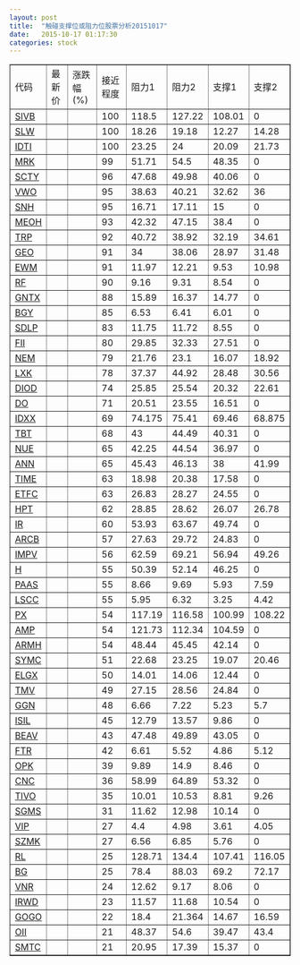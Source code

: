 ```yaml
---
layout: post
title:  "触碰支撑位或阻力位股票分析20151017"
date:   2015-10-17 01:17:30
categories: stock
---
```

<script type="text/javascript">
var stockList = []
stockList.push('gb_sivb');
stockList.push('gb_slw');
stockList.push('gb_idti');
stockList.push('gb_mrk');
stockList.push('gb_scty');
stockList.push('gb_vwo');
stockList.push('gb_snh');
stockList.push('gb_meoh');
stockList.push('gb_trp');
stockList.push('gb_geo');
stockList.push('gb_ewm');
stockList.push('gb_rf');
stockList.push('gb_gntx');
stockList.push('gb_bgy');
stockList.push('gb_sdlp');
stockList.push('gb_fii');
stockList.push('gb_nem');
stockList.push('gb_lxk');
stockList.push('gb_diod');
stockList.push('gb_do');
stockList.push('gb_idxx');
stockList.push('gb_tbt');
stockList.push('gb_nue');
stockList.push('gb_ann');
stockList.push('gb_time');
stockList.push('gb_etfc');
stockList.push('gb_hpt');
stockList.push('gb_ir');
stockList.push('gb_arcb');
stockList.push('gb_impv');
stockList.push('gb_h');
stockList.push('gb_paas');
stockList.push('gb_lscc');
stockList.push('gb_px');
stockList.push('gb_amp');
stockList.push('gb_armh');
stockList.push('gb_symc');
stockList.push('gb_elgx');
stockList.push('gb_tmv');
stockList.push('gb_ggn');
stockList.push('gb_isil');
stockList.push('gb_beav');
stockList.push('gb_ftr');
stockList.push('gb_opk');
stockList.push('gb_cnc');
stockList.push('gb_tivo');
stockList.push('gb_sgms');
stockList.push('gb_vip');
stockList.push('gb_szmk');
stockList.push('gb_rl');
stockList.push('gb_bg');
stockList.push('gb_vnr');
stockList.push('gb_irwd');
stockList.push('gb_gogo');
stockList.push('gb_oii');
stockList.push('gb_smtc');
</script>
<table border="1">
 <tr>
 <td>代码</td>
 <td>最新价</td>
 <td>涨跌幅(%)</td>
 <td>接近程度</td>
 <td>阻力1</td>
 <td>阻力2</td>
 <td>支撑1</td>
 <td>支撑2</td>
</tr>
  <tr id="sivb" class="red">
  <td><a href="http://stock.finance.sina.com.cn/usstock/quotes/SIVB.html" target="_blank">SIVB</a></td><td></td><td></td><td>100</td><td>118.5</td><td>127.22</td><td>108.01</td><td>0</td></tr>
  <tr id="slw" class="green">
  <td><a href="http://stock.finance.sina.com.cn/usstock/quotes/SLW.html" target="_blank">SLW</a></td><td></td><td></td><td>100</td><td>18.26</td><td>19.18</td><td>12.27</td><td>14.28</td></tr>
  <tr id="idti" class="red">
  <td><a href="http://stock.finance.sina.com.cn/usstock/quotes/IDTI.html" target="_blank">IDTI</a></td><td></td><td></td><td>100</td><td>23.25</td><td>24</td><td>20.09</td><td>21.73</td></tr>
  <tr id="mrk" class="red">
  <td><a href="http://stock.finance.sina.com.cn/usstock/quotes/MRK.html" target="_blank">MRK</a></td><td></td><td></td><td>99</td><td>51.71</td><td>54.5</td><td>48.35</td><td>0</td></tr>
  <tr id="scty" class="red">
  <td><a href="http://stock.finance.sina.com.cn/usstock/quotes/SCTY.html" target="_blank">SCTY</a></td><td></td><td></td><td>96</td><td>47.68</td><td>49.98</td><td>40.06</td><td>0</td></tr>
  <tr id="vwo" class="green">
  <td><a href="http://stock.finance.sina.com.cn/usstock/quotes/VWO.html" target="_blank">VWO</a></td><td></td><td></td><td>95</td><td>38.63</td><td>40.21</td><td>32.62</td><td>36</td></tr>
  <tr id="snh" class="red">
  <td><a href="http://stock.finance.sina.com.cn/usstock/quotes/SNH.html" target="_blank">SNH</a></td><td></td><td></td><td>95</td><td>16.71</td><td>17.11</td><td>15</td><td>0</td></tr>
  <tr id="meoh" class="red">
  <td><a href="http://stock.finance.sina.com.cn/usstock/quotes/MEOH.html" target="_blank">MEOH</a></td><td></td><td></td><td>93</td><td>42.32</td><td>47.15</td><td>38.4</td><td>0</td></tr>
  <tr id="trp" class="green">
  <td><a href="http://stock.finance.sina.com.cn/usstock/quotes/TRP.html" target="_blank">TRP</a></td><td></td><td></td><td>92</td><td>40.72</td><td>38.92</td><td>32.19</td><td>34.61</td></tr>
  <tr id="geo" class="green">
  <td><a href="http://stock.finance.sina.com.cn/usstock/quotes/GEO.html" target="_blank">GEO</a></td><td></td><td></td><td>91</td><td>34</td><td>38.06</td><td>28.97</td><td>31.48</td></tr>
  <tr id="ewm" class="green">
  <td><a href="http://stock.finance.sina.com.cn/usstock/quotes/EWM.html" target="_blank">EWM</a></td><td></td><td></td><td>91</td><td>11.97</td><td>12.21</td><td>9.53</td><td>10.98</td></tr>
  <tr id="rf" class="red">
  <td><a href="http://stock.finance.sina.com.cn/usstock/quotes/RF.html" target="_blank">RF</a></td><td></td><td></td><td>90</td><td>9.16</td><td>9.31</td><td>8.54</td><td>0</td></tr>
  <tr id="gntx" class="red">
  <td><a href="http://stock.finance.sina.com.cn/usstock/quotes/GNTX.html" target="_blank">GNTX</a></td><td></td><td></td><td>88</td><td>15.89</td><td>16.37</td><td>14.77</td><td>0</td></tr>
  <tr id="bgy" class="red">
  <td><a href="http://stock.finance.sina.com.cn/usstock/quotes/BGY.html" target="_blank">BGY</a></td><td></td><td></td><td>85</td><td>6.53</td><td>6.41</td><td>6.01</td><td>0</td></tr>
  <tr id="sdlp" class="red">
  <td><a href="http://stock.finance.sina.com.cn/usstock/quotes/SDLP.html" target="_blank">SDLP</a></td><td></td><td></td><td>83</td><td>11.75</td><td>11.72</td><td>8.55</td><td>0</td></tr>
  <tr id="fii" class="green">
  <td><a href="http://stock.finance.sina.com.cn/usstock/quotes/FII.html" target="_blank">FII</a></td><td></td><td></td><td>80</td><td>29.85</td><td>32.33</td><td>27.51</td><td>0</td></tr>
  <tr id="nem" class="green">
  <td><a href="http://stock.finance.sina.com.cn/usstock/quotes/NEM.html" target="_blank">NEM</a></td><td></td><td></td><td>79</td><td>21.76</td><td>23.1</td><td>16.07</td><td>18.92</td></tr>
  <tr id="lxk" class="green">
  <td><a href="http://stock.finance.sina.com.cn/usstock/quotes/LXK.html" target="_blank">LXK</a></td><td></td><td></td><td>78</td><td>37.37</td><td>44.92</td><td>28.48</td><td>30.56</td></tr>
  <tr id="diod" class="green">
  <td><a href="http://stock.finance.sina.com.cn/usstock/quotes/DIOD.html" target="_blank">DIOD</a></td><td></td><td></td><td>74</td><td>25.85</td><td>25.54</td><td>20.32</td><td>22.61</td></tr>
  <tr id="do" class="red">
  <td><a href="http://stock.finance.sina.com.cn/usstock/quotes/DO.html" target="_blank">DO</a></td><td></td><td></td><td>71</td><td>20.51</td><td>23.55</td><td>16.51</td><td>0</td></tr>
  <tr id="idxx" class="red">
  <td><a href="http://stock.finance.sina.com.cn/usstock/quotes/IDXX.html" target="_blank">IDXX</a></td><td></td><td></td><td>69</td><td>74.175</td><td>75.41</td><td>69.46</td><td>68.875</td></tr>
  <tr id="tbt" class="red">
  <td><a href="http://stock.finance.sina.com.cn/usstock/quotes/TBT.html" target="_blank">TBT</a></td><td></td><td></td><td>68</td><td>43</td><td>44.49</td><td>40.31</td><td>0</td></tr>
  <tr id="nue" class="red">
  <td><a href="http://stock.finance.sina.com.cn/usstock/quotes/NUE.html" target="_blank">NUE</a></td><td></td><td></td><td>65</td><td>42.25</td><td>44.54</td><td>36.97</td><td>0</td></tr>
  <tr id="ann" class="red">
  <td><a href="http://stock.finance.sina.com.cn/usstock/quotes/ANN.html" target="_blank">ANN</a></td><td></td><td></td><td>65</td><td>45.43</td><td>46.13</td><td>38</td><td>41.99</td></tr>
  <tr id="time" class="red">
  <td><a href="http://stock.finance.sina.com.cn/usstock/quotes/TIME.html" target="_blank">TIME</a></td><td></td><td></td><td>63</td><td>18.98</td><td>20.38</td><td>17.58</td><td>0</td></tr>
  <tr id="etfc" class="red">
  <td><a href="http://stock.finance.sina.com.cn/usstock/quotes/ETFC.html" target="_blank">ETFC</a></td><td></td><td></td><td>63</td><td>26.83</td><td>28.27</td><td>24.55</td><td>0</td></tr>
  <tr id="hpt" class="red">
  <td><a href="http://stock.finance.sina.com.cn/usstock/quotes/HPT.html" target="_blank">HPT</a></td><td></td><td></td><td>62</td><td>28.85</td><td>28.62</td><td>26.07</td><td>26.78</td></tr>
  <tr id="ir" class="red">
  <td><a href="http://stock.finance.sina.com.cn/usstock/quotes/IR.html" target="_blank">IR</a></td><td></td><td></td><td>60</td><td>53.93</td><td>63.67</td><td>49.74</td><td>0</td></tr>
  <tr id="arcb" class="red">
  <td><a href="http://stock.finance.sina.com.cn/usstock/quotes/ARCB.html" target="_blank">ARCB</a></td><td></td><td></td><td>57</td><td>27.63</td><td>29.72</td><td>24.83</td><td>0</td></tr>
  <tr id="impv" class="red">
  <td><a href="http://stock.finance.sina.com.cn/usstock/quotes/IMPV.html" target="_blank">IMPV</a></td><td></td><td></td><td>56</td><td>62.59</td><td>69.21</td><td>56.94</td><td>49.26</td></tr>
  <tr id="h" class="red">
  <td><a href="http://stock.finance.sina.com.cn/usstock/quotes/H.html" target="_blank">H</a></td><td></td><td></td><td>55</td><td>50.39</td><td>52.14</td><td>46.25</td><td>0</td></tr>
  <tr id="paas" class="red">
  <td><a href="http://stock.finance.sina.com.cn/usstock/quotes/PAAS.html" target="_blank">PAAS</a></td><td></td><td></td><td>55</td><td>8.66</td><td>9.69</td><td>5.93</td><td>7.59</td></tr>
  <tr id="lscc" class="green">
  <td><a href="http://stock.finance.sina.com.cn/usstock/quotes/LSCC.html" target="_blank">LSCC</a></td><td></td><td></td><td>55</td><td>5.95</td><td>6.32</td><td>3.25</td><td>4.42</td></tr>
  <tr id="px" class="green">
  <td><a href="http://stock.finance.sina.com.cn/usstock/quotes/PX.html" target="_blank">PX</a></td><td></td><td></td><td>54</td><td>117.19</td><td>116.58</td><td>100.99</td><td>108.22</td></tr>
  <tr id="amp" class="red">
  <td><a href="http://stock.finance.sina.com.cn/usstock/quotes/AMP.html" target="_blank">AMP</a></td><td></td><td></td><td>54</td><td>121.73</td><td>112.34</td><td>104.59</td><td>0</td></tr>
  <tr id="armh" class="red">
  <td><a href="http://stock.finance.sina.com.cn/usstock/quotes/ARMH.html" target="_blank">ARMH</a></td><td></td><td></td><td>54</td><td>48.44</td><td>45.45</td><td>42.14</td><td>0</td></tr>
  <tr id="symc" class="green">
  <td><a href="http://stock.finance.sina.com.cn/usstock/quotes/SYMC.html" target="_blank">SYMC</a></td><td></td><td></td><td>51</td><td>22.68</td><td>23.25</td><td>19.07</td><td>20.46</td></tr>
  <tr id="elgx" class="red">
  <td><a href="http://stock.finance.sina.com.cn/usstock/quotes/ELGX.html" target="_blank">ELGX</a></td><td></td><td></td><td>50</td><td>14.01</td><td>14.06</td><td>12.44</td><td>0</td></tr>
  <tr id="tmv" class="red">
  <td><a href="http://stock.finance.sina.com.cn/usstock/quotes/TMV.html" target="_blank">TMV</a></td><td></td><td></td><td>49</td><td>27.15</td><td>28.56</td><td>24.84</td><td>0</td></tr>
  <tr id="ggn" class="green">
  <td><a href="http://stock.finance.sina.com.cn/usstock/quotes/GGN.html" target="_blank">GGN</a></td><td></td><td></td><td>48</td><td>6.66</td><td>7.22</td><td>5.23</td><td>5.7</td></tr>
  <tr id="isil" class="red">
  <td><a href="http://stock.finance.sina.com.cn/usstock/quotes/ISIL.html" target="_blank">ISIL</a></td><td></td><td></td><td>45</td><td>12.79</td><td>13.57</td><td>9.86</td><td>0</td></tr>
  <tr id="beav" class="green">
  <td><a href="http://stock.finance.sina.com.cn/usstock/quotes/BEAV.html" target="_blank">BEAV</a></td><td></td><td></td><td>43</td><td>47.48</td><td>49.89</td><td>43.05</td><td>0</td></tr>
  <tr id="ftr" class="green">
  <td><a href="http://stock.finance.sina.com.cn/usstock/quotes/FTR.html" target="_blank">FTR</a></td><td></td><td></td><td>42</td><td>6.61</td><td>5.52</td><td>4.86</td><td>5.12</td></tr>
  <tr id="opk" class="red">
  <td><a href="http://stock.finance.sina.com.cn/usstock/quotes/OPK.html" target="_blank">OPK</a></td><td></td><td></td><td>39</td><td>9.89</td><td>14.9</td><td>8.46</td><td>0</td></tr>
  <tr id="cnc" class="red">
  <td><a href="http://stock.finance.sina.com.cn/usstock/quotes/CNC.html" target="_blank">CNC</a></td><td></td><td></td><td>36</td><td>58.99</td><td>64.89</td><td>53.32</td><td>0</td></tr>
  <tr id="tivo" class="green">
  <td><a href="http://stock.finance.sina.com.cn/usstock/quotes/TIVO.html" target="_blank">TIVO</a></td><td></td><td></td><td>35</td><td>10.01</td><td>10.53</td><td>8.81</td><td>9.26</td></tr>
  <tr id="sgms" class="red">
  <td><a href="http://stock.finance.sina.com.cn/usstock/quotes/SGMS.html" target="_blank">SGMS</a></td><td></td><td></td><td>31</td><td>11.62</td><td>12.98</td><td>10.14</td><td>0</td></tr>
  <tr id="vip" class="green">
  <td><a href="http://stock.finance.sina.com.cn/usstock/quotes/VIP.html" target="_blank">VIP</a></td><td></td><td></td><td>27</td><td>4.4</td><td>4.98</td><td>3.61</td><td>4.05</td></tr>
  <tr id="szmk" class="red">
  <td><a href="http://stock.finance.sina.com.cn/usstock/quotes/SZMK.html" target="_blank">SZMK</a></td><td></td><td></td><td>27</td><td>6.56</td><td>6.85</td><td>5.76</td><td>0</td></tr>
  <tr id="rl" class="green">
  <td><a href="http://stock.finance.sina.com.cn/usstock/quotes/RL.html" target="_blank">RL</a></td><td></td><td></td><td>25</td><td>128.71</td><td>134.4</td><td>107.41</td><td>116.05</td></tr>
  <tr id="bg" class="red">
  <td><a href="http://stock.finance.sina.com.cn/usstock/quotes/BG.html" target="_blank">BG</a></td><td></td><td></td><td>25</td><td>78.4</td><td>88.03</td><td>69.2</td><td>72.17</td></tr>
  <tr id="vnr" class="red">
  <td><a href="http://stock.finance.sina.com.cn/usstock/quotes/VNR.html" target="_blank">VNR</a></td><td></td><td></td><td>24</td><td>12.62</td><td>9.17</td><td>8.06</td><td>0</td></tr>
  <tr id="irwd" class="red">
  <td><a href="http://stock.finance.sina.com.cn/usstock/quotes/IRWD.html" target="_blank">IRWD</a></td><td></td><td></td><td>23</td><td>11.57</td><td>11.68</td><td>10.54</td><td>0</td></tr>
  <tr id="gogo" class="green">
  <td><a href="http://stock.finance.sina.com.cn/usstock/quotes/GOGO.html" target="_blank">GOGO</a></td><td></td><td></td><td>22</td><td>18.4</td><td>21.364</td><td>14.67</td><td>16.59</td></tr>
  <tr id="oii" class="red">
  <td><a href="http://stock.finance.sina.com.cn/usstock/quotes/OII.html" target="_blank">OII</a></td><td></td><td></td><td>21</td><td>48.37</td><td>54.6</td><td>39.47</td><td>43.4</td></tr>
  <tr id="smtc" class="red">
  <td><a href="http://stock.finance.sina.com.cn/usstock/quotes/SMTC.html" target="_blank">SMTC</a></td><td></td><td></td><td>21</td><td>20.95</td><td>17.39</td><td>15.37</td><td>0</td></tr>
</table>
